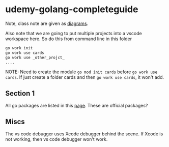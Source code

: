 # udemy-golang-completeguide
Note, class note are given as [diagrams](https://github.com/StephenGrider/GoCasts/tree/master/diagrams). 

Also note that we are going to put multiple projects into a vscode workspace here. So do this from command line in this folder
```bash
go work init
go work use cards
go work use _other_projct_
....

```
NOTE: Need to create the module `go mod init cards` before `go work use cards`. If just create a folder cards and then `go work use cards`, it won't add. 

## Section 1
All go packages are listed in this [page](https://golang.org/pkg). These are official packages?

## Miscs
The vs code debugger uses Xcode debugger behind the scene. If Xcode is not working, then vs code debugger won't work. 



